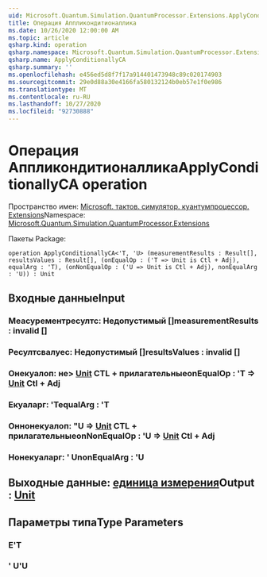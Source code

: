 ```yaml
---
uid: Microsoft.Quantum.Simulation.QuantumProcessor.Extensions.ApplyConditionallyCA
title: Операция Аппликондитионаллика
ms.date: 10/26/2020 12:00:00 AM
ms.topic: article
qsharp.kind: operation
qsharp.namespace: Microsoft.Quantum.Simulation.QuantumProcessor.Extensions
qsharp.name: ApplyConditionallyCA
qsharp.summary: ''
ms.openlocfilehash: e456ed5d8f7f17a914401473948c89c020174903
ms.sourcegitcommit: 29e0d88a30e4166fa580132124b0eb57e1f0e986
ms.translationtype: MT
ms.contentlocale: ru-RU
ms.lasthandoff: 10/27/2020
ms.locfileid: "92730888"
---
```

# <a name="applyconditionallyca-operation"></a><span data-ttu-id="26f1f-102">Операция Аппликондитионаллика</span><span class="sxs-lookup"><span data-stu-id="26f1f-102">ApplyConditionallyCA operation</span></span>

<span data-ttu-id="26f1f-103">Пространство имен: [Microsoft. тактов. симулятор. куантумпроцессор. Extensions](xref:Microsoft.Quantum.Simulation.QuantumProcessor.Extensions)</span><span class="sxs-lookup"><span data-stu-id="26f1f-103">Namespace: [Microsoft.Quantum.Simulation.QuantumProcessor.Extensions](xref:Microsoft.Quantum.Simulation.QuantumProcessor.Extensions)</span></span>

<span data-ttu-id="26f1f-104">Пакеты [](https://nuget.org/packages/)</span><span class="sxs-lookup"><span data-stu-id="26f1f-104">Package: [](https://nuget.org/packages/)</span></span>




```qsharp
operation ApplyConditionallyCA<'T, 'U> (measurementResults : Result[], resultsValues : Result[], (onEqualOp : ('T => Unit is Ctl + Adj), equalArg : 'T), (onNonEqualOp : ('U => Unit is Ctl + Adj), nonEqualArg : 'U)) : Unit
```


## <a name="input"></a><span data-ttu-id="26f1f-105">Входные данные</span><span class="sxs-lookup"><span data-stu-id="26f1f-105">Input</span></span>

### <a name="measurementresults--__invalidresult__"></a><span data-ttu-id="26f1f-106">Меасурементресултс: __Недопустимый <Result>__ []</span><span class="sxs-lookup"><span data-stu-id="26f1f-106">measurementResults : __invalid<Result>__ []</span></span>




### <a name="resultsvalues--__invalidresult__"></a><span data-ttu-id="26f1f-107">Ресултсвалуес: __Недопустимый <Result>__ []</span><span class="sxs-lookup"><span data-stu-id="26f1f-107">resultsValues : __invalid<Result>__ []</span></span>




### <a name="onequalop--t--unit-ctl--adj"></a><span data-ttu-id="26f1f-108">Онекуалоп: не> [Unit](xref:microsoft.quantum.lang-ref.unit) CTL + прилагательные</span><span class="sxs-lookup"><span data-stu-id="26f1f-108">onEqualOp : 'T => [Unit](xref:microsoft.quantum.lang-ref.unit) Ctl + Adj</span></span>




### <a name="equalarg--t"></a><span data-ttu-id="26f1f-109">Екуаларг: 'T</span><span class="sxs-lookup"><span data-stu-id="26f1f-109">equalArg : 'T</span></span>




### <a name="onnonequalop--u--unit-ctl--adj"></a><span data-ttu-id="26f1f-110">Оннонекуалоп: "U => [Unit](xref:microsoft.quantum.lang-ref.unit) CTL + прилагательные</span><span class="sxs-lookup"><span data-stu-id="26f1f-110">onNonEqualOp : 'U => [Unit](xref:microsoft.quantum.lang-ref.unit) Ctl + Adj</span></span>




### <a name="nonequalarg--u"></a><span data-ttu-id="26f1f-111">Нонекуаларг: ' U</span><span class="sxs-lookup"><span data-stu-id="26f1f-111">nonEqualArg : 'U</span></span>





## <a name="output--unit"></a><span data-ttu-id="26f1f-112">Выходные данные: [единица измерения](xref:microsoft.quantum.lang-ref.unit)</span><span class="sxs-lookup"><span data-stu-id="26f1f-112">Output : [Unit](xref:microsoft.quantum.lang-ref.unit)</span></span>



## <a name="type-parameters"></a><span data-ttu-id="26f1f-113">Параметры типа</span><span class="sxs-lookup"><span data-stu-id="26f1f-113">Type Parameters</span></span>

### <a name="t"></a><span data-ttu-id="26f1f-114">Е</span><span class="sxs-lookup"><span data-stu-id="26f1f-114">'T</span></span>


### <a name="u"></a><span data-ttu-id="26f1f-115">' U</span><span class="sxs-lookup"><span data-stu-id="26f1f-115">'U</span></span>

